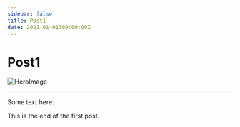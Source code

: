 ```yaml
---
sidebar: false
title: Post1
date: 2021-01-01T00:00:00Z
---
```


# Post1

![HeroImage](https://files.community/blog-resources/listary-integration/Hero.png)

---

Some text here.

This is the end of the first post.
